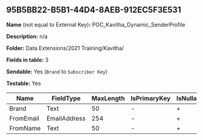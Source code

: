 ## 95B5BB22-B5B1-44D4-8AEB-912EC5F3E531

**Name** (not equal to External Key)**:** POC_Kavitha_Dynamic_SenderProfile

**Description:** n/a

**Folder:** Data Extensions/2021 Training/Kavitha/

**Fields in table:** 3

**Sendable:** Yes (`Brand` to `Subscriber Key`)

**Testable:** Yes

| Name | FieldType | MaxLength | IsPrimaryKey | IsNullable | DefaultValue |
| --- | --- | --- | --- | --- | --- |
| Brand | Text | 50 | - | + |  |
| FromEmail | EmailAddress | 254 | - | + |  |
| FromName | Text | 50 | - | + |  |
